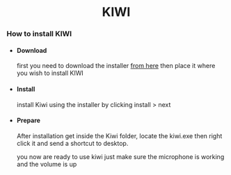 <h1 align="center">KIWI</h1>

### How to install KIWI

 - #### Download
    first you need to download the installer [from here](https://github.com/karimkohel/Kiwi/releases/download/v1.2.1/kiwi.exe)
    then place it where you wish to install KIWI

 - #### Install
    install Kiwi using the installer by clicking install > next

 - #### Prepare
    After installation get inside the Kiwi folder, locate the kiwi.exe then right click it and send a shortcut to desktop.

    you now are ready to use kiwi just make sure the microphone is working and the volume is up

